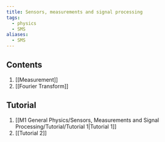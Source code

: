 ```yaml
---
title: Sensors, measurements and signal processing
tags:
  - physics
  - SMS
aliases:
  - SMS
---
```

## Contents
1. [[Measurement]]
2. [[Fourier Transform]]


## Tutorial
1. [[M1 General Physics/Sensors, Measurements and Signal Processing/Tutorial/Tutorial 1|Tutorial 1]]
2. [[Tutorial 2]]

